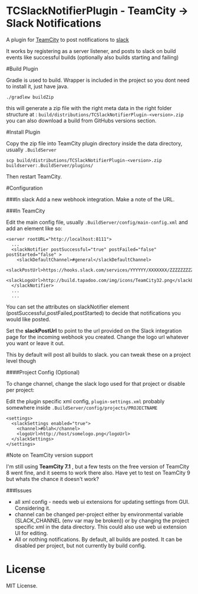 # TCSlackNotifierPlugin - TeamCity -> Slack Notifications

A plugin for [TeamCity](http://www.jetbrains.com/teamcity/) to post notifications to [slack](https://slack.com/)

It works by registering as a server listener, and posts to slack on build events like successful builds (optionally also builds starting and failing)

#Build Plugin

Gradle is used to build. Wrapper is included in the project so you dont need to install it, just have java.

    ./gradlew buildZip

this will generate a zip file with the right meta data in the right folder structure at : `build/distributions/TCSlackNotifierPlugin-<version>.zip` you can also download a build from GitHubs versions section.

#Install Plugin

Copy the zip file into TeamCity plugin directory inside the data directory, usually `.BuildServer`

```
scp build/distributions/TCSlackNotifierPlugin-<version>.zip buildserver:.BuildServer/plugins/
```

Then restart TeamCity.

#Configuration

###In slack
Add a new webhook integration. Make a note of the URL.

###In TeamCity

Edit the main config file, usually `.BuildServer/config/main-config.xml` and add an element like so:

```
<server rootURL="http://localhost:8111">
  ...
  <slackNotifier postSuccessful="true" postFailed="false" postStarted="false" >
    <slackDefaultChannel>#general</slackDefaultChannel>
    <slackPostUrl>https://hooks.slack.com/services/YYYYYY/XXXXXXX/ZZZZZZZZZZZZ</slackPostUrl>
    <slackLogoUrl>http://build.tapadoo.com/img/icons/TeamCity32.png</slackLogoUrl>
  </slackNotifier>
  ...
  ...
```

You can set the attributes on slackNotifier element (postSuccessful,postFailed,postStarted) to decide that notifications you would like posted.

Set the **slackPostUrl** to point to the url provided on the Slack integration page for the incoming webhook you created. Change the logo url whatever you want or leave it out.

This by default will post all builds to slack. you can tweak these on a project level though

####Project Config (Optional)

To change channel, change the slack logo used for that project or disable per project:

Edit the plugin specific xml config, `plugin-settings.xml` probably somewhere inside `.BuildServer/config/projects/PROJECTNAME`

```
<settings>
  <slackSettings enabled="true">
    <channel>#blah</channel>
    <logoUrl>http://host/somelogo.png</logoUrl>
  </slackSettings>
</settings>
```

#Note on TeamCity version support

I'm still using **TeamCity 7.1** , but a few tests on the free version of TeamCity 8 went fine, and it seems to work there also. Have yet to test on TeamCity 9 but whats the chance it doesn't work?

###Issues

* all xml config - needs web ui extensions for updating settings from GUI. Considering it.
* channel can be changed per-project either by environmental variable (SLACK_CHANNEL (env var may be broken)) or by changing the project specific xml in the data directory. This could also use web ui extension UI for editing.
* All or nothing notifications. By default, all builds are posted. It can be disabled per project, but not currently by build config.


# License

MIT License.